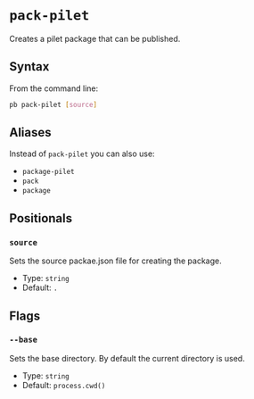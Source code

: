# `pack-pilet`

<!--start:auto-generated-->

Creates a pilet package that can be published.

## Syntax

From the command line:

```sh
pb pack-pilet [source]
```

## Aliases

Instead of `pack-pilet` you can also use:

- `package-pilet`
- `pack`
- `package`

## Positionals

### `source`

Sets the source packae.json file for creating the package.

- Type: `string`
- Default: `.`

## Flags

### `--base`

Sets the base directory. By default the current directory is used.

- Type: `string`
- Default: `process.cwd()`

<!--end:auto-generated-->
